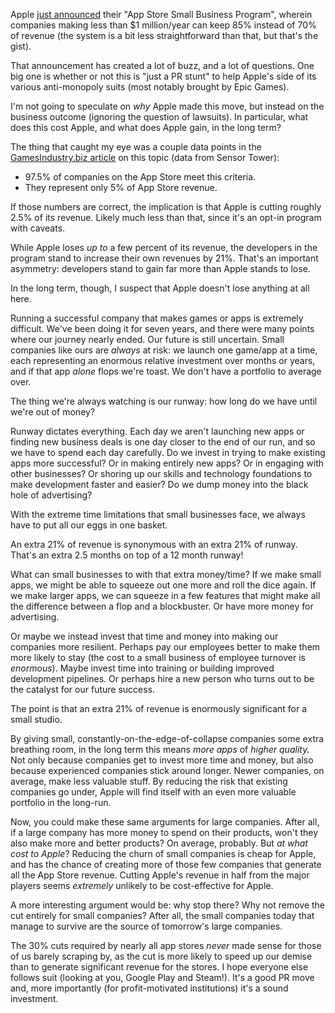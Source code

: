 Apple [just announced](https://www.apple.com/newsroom/2020/11/apple-announces-app-store-small-business-program/) their "App Store Small Business Program", wherein companies making less than $1 million/year can keep 85% instead of 70% of revenue (the system is a bit less straightforward than that, but that's the gist).

That announcement has created a lot of buzz, and a lot of questions. One big one is whether or not this is "just a PR stunt" to help Apple's side of its various anti-monopoly suits (most notably brought by Epic Games).

I'm not going to speculate on _why_ Apple made this move, but instead on the business outcome (ignoring the question of lawsuits). In particular, what does this cost Apple, and what does Apple gain, in the long term?

The thing that caught my eye was a couple data points in the [GamesIndustry.biz article](https://www.gamesindustry.biz/articles/2020-11-18-apple-to-cut-down-app-store-share-to-15-percent-for-small-developers) on this topic (data from Sensor Tower):

- 97.5% of companies on the App Store meet this criteria.
- They represent only 5% of App Store revenue.

If those numbers are correct, the implication is that Apple is cutting roughly 2.5% of its revenue. Likely much less than that, since it's an opt-in program with caveats.

While Apple loses _up to_ a few percent of its revenue, the developers in the program stand to increase their own revenues by 21%. That's an important asymmetry: developers stand to gain far more than Apple stands to lose.

In the long term, though, I suspect that Apple doesn't lose anything at all here.

Running a successful company that makes games or apps is extremely difficult. We've been doing it for seven years, and there were many points where our journey nearly ended. Our future is still uncertain. Small companies like ours are _always_ at risk: we launch one game/app at a time, each representing an enormous relative investment over months or years, and if that app _alone_ flops we're toast. We don't have a portfolio to average over.

The thing we're always watching is our runway: how long do we have until we're out of money?

Runway dictates everything. Each day we aren't launching new apps or finding new business deals is one day closer to the end of our run, and so we have to spend each day carefully. Do we invest in trying to make existing apps more successful? Or in making entirely new apps? Or in engaging with other businesses? Or shoring up our skills and technology foundations to make development faster and easier? Do we dump money into the black hole of advertising?

With the extreme time limitations that small businesses face, we always have to put all our eggs in one basket.

An extra 21% of revenue is synonymous with an extra 21% of runway. That's an extra 2.5 months on top of a 12 month runway!

What can small businesses to with that extra money/time? If we make small apps, we might be able to squeeze out one more and roll the dice again. If we make larger apps, we can squeeze in a few features that might make all the difference between a flop and a blockbuster. Or have more money for advertising.

Or maybe we instead invest that time and money into making our companies more resilient. Perhaps pay our employees better to make them more likely to stay (the cost to a small business of employee turnover is _enormous_). Maybe invest time into training or building improved development pipelines. Or perhaps hire a new person who turns out to be the catalyst for our future success.

The point is that an extra 21% of revenue is enormously significant for a small studio.

By giving small, constantly-on-the-edge-of-collapse companies some extra breathing room, in the long term this means _more apps_ of _higher quality._ Not only because companies get to invest more time and money, but also because experienced companies stick around longer. Newer companies, on average, make less valuable stuff. By reducing the risk that existing companies go under, Apple will find itself with an even more valuable portfolio in the long-run.

Now, you could make these same arguments for large companies. After all, if a large company has more money to spend on their products, won't they also make more and better products? On average, probably. But _at what cost_ _to Apple_? Reducing the churn of small companies is cheap for Apple, and has the chance of creating more of those few companies that generate all the App Store revenue. Cutting Apple's revenue in half from the major players seems _extremely_ unlikely to be cost-effective for Apple.

A more interesting argument would be: why stop there? Why not remove the cut entirely for small companies? After all, the small companies today that manage to survive are the source of tomorrow's large companies.

The 30% cuts required by nearly all app stores _never_ made sense for those of us barely scraping by, as the cut is more likely to speed up our demise than to generate significant revenue for the stores. I hope everyone else follows suit (looking at you, Google Play and Steam!). It's a good PR move and, more importantly (for profit-motivated institutions) it's a sound investment.
